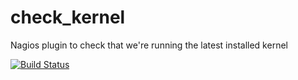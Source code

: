 # check_kernel
Nagios plugin to check that we're running the latest installed kernel

[![Build Status](https://api.travis-ci.com/neingeist/check_kernel.svg?branch=master)](https://app.travis-ci.com/github/neingeist/check_kernel)
